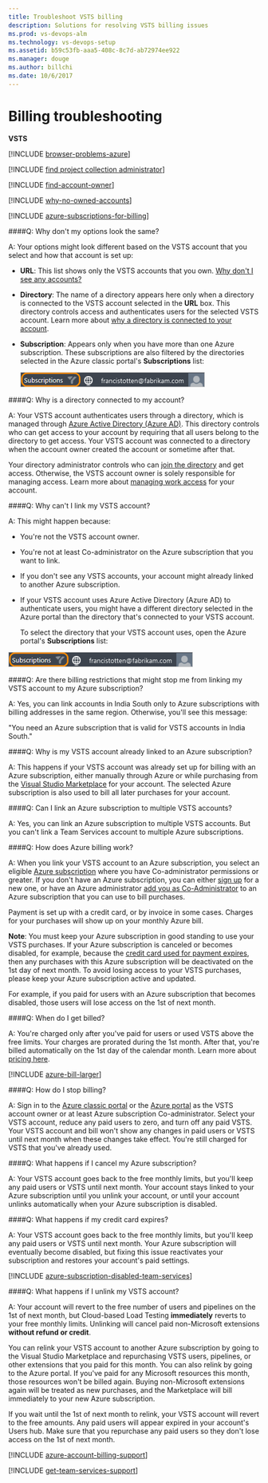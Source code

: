 ```yaml
---
title: Troubleshoot VSTS billing  
description: Solutions for resolving VSTS billing issues  
ms.prod: vs-devops-alm
ms.technology: vs-devops-setup
ms.assetid: b59c53fb-aaa5-408c-8c7d-ab72974ee922
ms.manager: douge
ms.author: billchi
ms.date: 10/6/2017
---
```


# Billing troubleshooting

**VSTS**


[!INCLUDE [browser-problems-azure](../_shared/qa-browser-problems-azure.md)]

<a name="find-owner"></a>

[!INCLUDE [find project collection administrator](../_shared/qa-find-project-collection-administrator.md)]

[!INCLUDE [find-account-owner](../_shared/qa-find-account-owner.md)]

[!INCLUDE [why-no-owned-accounts](../_shared/qa-why-no-owned-accounts.md)]

<a name="AzureMSDNSubscription"></a>

[!INCLUDE [azure-subscriptions-for-billing](../_shared/qa-azure-subscriptions-for-billing.md)]

<a name="SettingsDescription"></a>

####Q: Why don't my options look the same?

A: Your options might look different based on the VSTS account that you select 
and how that account is set up:

* **URL**: This list shows only the VSTS accounts that you own. 
[Why don't I see any accounts?](#CannotLinkVSOAccount)

* **Directory**: The name of a directory appears here only when a directory is 
connected to the VSTS account selected in the **URL** box. 
This directory controls access and authenticates users for the 
selected VSTS account. Learn more about 
[why a directory is connected to your account](#WhyDirectory).

* **Subscription**: Appears only when you have more 
than one Azure subscription. These subscriptions are 
also filtered by the directories selected in the Azure 
classic portal's **Subscriptions** list:

    ![Subscriptions filter](_img/set-up-billing/azuresubscriptionsfilter.png)

<a name="WhyDirectory"></a>

####Q: Why is a directory connected to my account?

A: Your VSTS account authenticates users through a directory, 
which is managed through [Azure Active Directory (Azure AD)](http://azure.microsoft.com/en-us/documentation/articles/active-directory-whatis/). 
This directory controls who can get access to your account 
by requiring that all users belong to the directory to get access. 
Your VSTS account was connected to a directory when the 
account owner created the account or sometime after that. 

Your directory administrator controls who can 
[join the directory](https://msdn.microsoft.com/library/azure/hh967632.aspx) 
and get access. Otherwise, the VSTS account owner 
is solely responsible for managing access. Learn more about 
[managing work access](../accounts/access-with-azure-ad.md) 
for your account.

<a name="CannotLinkVSOAccount"></a>

####Q: Why can't I link my VSTS account?

A:  This might happen because:

* You're not the VSTS account owner.

*   You're not at least Co-administrator 
on the Azure subscription that you want to link.

* If you don't see any VSTS accounts, 
your account might already linked to another Azure subscription. 

*   If your VSTS account uses Azure Active Directory (Azure AD) 
    to authenticate users, you might have a different directory 
    selected in the Azure portal than the directory that's connected 
    to your VSTS account.

    To select the directory that your VSTS account uses, 
    open the Azure portal's **Subscriptions** list:

 ![Filter your subscriptions to the connected directory ](_img/set-up-billing/azuresubscriptionsfilter.png)

<a name="BillingRestriction"></a>

####Q: Are there billing restrictions that might stop me from linking my VSTS account to my Azure subscription?

A:  Yes, you can link accounts in India South 
only to Azure subscriptions with 
billing addresses in the same region.
Otherwise, you'll see this message:

"You need an Azure subscription that is 
valid for VSTS accounts in India South."

####Q: Why is my VSTS account already linked to an Azure subscription?

A: This happens if your VSTS account was already 
set up for billing with an Azure subscription, either manually 
through Azure or while purchasing from the 
[Visual Studio Marketplace](../marketplace/index.md)
for your account. The selected Azure subscription is also 
used to bill all later purchases for your account.

####Q:  Can I link an Azure subscription to multiple VSTS accounts?

A:  Yes, you can link an Azure subscription to multiple VSTS accounts. But you can't link a Team 
Services account to multiple Azure subscriptions.

<a id="azure-billing"></a>

####Q: How does Azure billing work?

A: When you link your VSTS account to an Azure subscription, 
you select an eligible [Azure subscription](#AzureMSDNSubscription) 
where you have Co-administrator permissions or greater. 
If you don't have an Azure subscription, you can either 
[sign up](https://portal.azure.com) for a new one, 
or have an Azure administrator [add you as Co-Administrator](add-backup-billing-managers.md) 
to an Azure subscription that you can use to bill purchases. 

Payment is set up with a credit card, or by invoice in some cases. 
Charges for your purchases will show up on your monthly Azure bill.

**Note**: You must keep your Azure subscription in good standing 
to use your VSTS purchases. If your Azure subscription 
is canceled or becomes disabled, for example, because the 
[credit card used for payment expires](#cc-expires), then any purchases with this 
Azure subscription will be deactivated on the 1st day of next month.
To avoid losing access to your VSTS purchases, 
please keep your Azure subscription active and updated.

For example, if you paid for users with an Azure subscription that becomes disabled, 
those users will lose access on the 1st of next month.

<a name="WhenSetUpBilling"></a>

####Q: When do I get billed?

A: You're charged only after you've paid for users 
or used VSTS above the free limits. 
Your charges are prorated during the 1st month. 
After that, you're billed automatically on the 
1st day of the calendar month. 
Learn more about [pricing here](https://www.visualstudio.com/products/visual-studio-team-services-pricing-vs).

[!INCLUDE [azure-bill-larger](../_shared/qa-azure-bill-larger.md)]

####Q: How do I stop billing?

A: Sign in to the [Azure classic portal](https://manage.windowsazure.com/) 
or the [Azure portal](https://portal.azure.com/) 
as the VSTS account owner or at least Azure subscription Co-administrator. 
Select your VSTS account, reduce any paid users to zero, and turn off any 
paid VSTS. Your VSTS account and bill won't show any changes 
in paid users or VSTS until next month when these changes take effect. 
You're still charged for VSTS that you've already used.

####Q: What happens if I cancel my Azure subscription?

A: Your VSTS account goes back to the free monthly limits, 
but you'll keep any paid users or VSTS until next month. 
Your account stays linked to your Azure subscription until you unlink your account, 
or until your account unlinks automatically when your Azure subscription is disabled.

<a name="cc-expires"></a>
####Q: What happens if my credit card expires?

A: Your VSTS account goes back to the free monthly limits, 
but you'll keep any paid users or VSTS until next month. 
Your Azure subscription will eventually become disabled, but 
fixing this issue reactivates your subscription and restores your account's paid settings.

<a name="AzureSubscriptionDisabled"></a>

[!INCLUDE [azure-subscription-disabled-team-services](../_shared/qa-azure-subscription-disabled.md)]

<a name="unlinking"></a>
####Q: What happens if I unlink my VSTS account?

A: Your account will revert to the free number 
of users and pipelines on the 1st of next month, 
but Cloud-based Load Testing **immediately** 
reverts to your free monthly limits. 
Unlinking will cancel paid non-Microsoft 
extensions **without refund or credit**.

You can relink your VSTS account 
to another Azure subscription by going to 
the Visual Studio Marketplace and repurchasing 
VSTS users, pipelines, 
or other extensions that you paid for this month. 
You can also relink by going to the Azure portal.  If
you've paid for any Microsoft resources this month, 
those resources won't be billed again.  Buying non-Microsoft extensions again will be treated as 
new purchases, and the Marketplace will bill immediately to your 
new Azure subscription.

If you wait until the 1st of next month to relink, 
your VSTS account will revert to the free amounts. 
Any paid users will appear expired in your account's 
Users hub. Make sure that you repurchase any paid users 
so they don't lose access on the 1st of next month.

<a name="get-support"></a>

[!INCLUDE [azure-account-billing-support](../_shared/qa-azure-account-billing-support.md)]

[!INCLUDE [get-team-services-support](../_shared/qa-get-vsts-support.md)]

